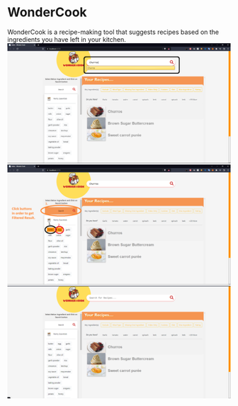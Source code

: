 # WonderCook
WonderCook is a recipe-making tool that suggests recipes based on the ingredients you have left in your kitchen.
![alt text](https://github.com/HARSHSINGH0/WonderCook/blob/master/wondercook%20(1).png)
![alt text](https://github.com/HARSHSINGH0/WonderCook/blob/master/wondercook%20(2).png)
![alt text](https://github.com/HARSHSINGH0/WonderCook/blob/master/wondercook%20(3).png)
